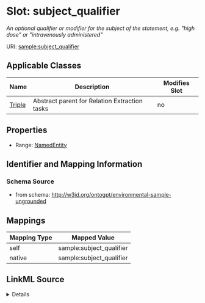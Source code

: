 

# Slot: subject_qualifier


_An optional qualifier or modifier for the subject of the statement, e.g. "high dose" or "intravenously administered"_



URI: [sample:subject_qualifier](http://w3id.org/ontogpt/environmental-sample-ungrounded/subject_qualifier)



<!-- no inheritance hierarchy -->





## Applicable Classes

| Name | Description | Modifies Slot |
| --- | --- | --- |
| [Triple](Triple.md) | Abstract parent for Relation Extraction tasks |  no  |







## Properties

* Range: [NamedEntity](NamedEntity.md)





## Identifier and Mapping Information







### Schema Source


* from schema: http://w3id.org/ontogpt/environmental-sample-ungrounded




## Mappings

| Mapping Type | Mapped Value |
| ---  | ---  |
| self | sample:subject_qualifier |
| native | sample:subject_qualifier |




## LinkML Source

<details>
```yaml
name: subject_qualifier
description: An optional qualifier or modifier for the subject of the statement, e.g.
  "high dose" or "intravenously administered"
from_schema: http://w3id.org/ontogpt/environmental-sample-ungrounded
rank: 1000
alias: subject_qualifier
owner: Triple
domain_of:
- Triple
range: NamedEntity

```
</details>